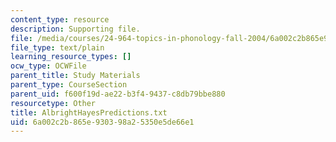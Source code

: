 ```yaml
---
content_type: resource
description: Supporting file.
file: /media/courses/24-964-topics-in-phonology-fall-2004/6a002c2b865e930398a25350e5de66e1_AlbrightHayesPredictions.txt
file_type: text/plain
learning_resource_types: []
ocw_type: OCWFile
parent_title: Study Materials
parent_type: CourseSection
parent_uid: f600f19d-ae22-b3f4-9437-c8db79bbe880
resourcetype: Other
title: AlbrightHayesPredictions.txt
uid: 6a002c2b-865e-9303-98a2-5350e5de66e1
---
```

